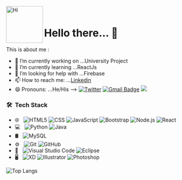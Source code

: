 <img align="left" alt="Hi" width="100px" src="https://rapidapi.com/blog/wp-content/uploads/2017/01/octocat.gif" /> 
<br>
<h1 align="left">Hello there... 👋</h1>

This is about me :

- 🔭 I’m currently working on ...University Project
- 🌱 I’m currently learning ...ReactJs
- 🤔 I’m looking for help with ...Firebase
- 📫 How to reach me: ...[Linkedin](linkedin.com/in/manoj-a-dharmawardhana-8a9a291a6)
- 😄 Pronouns: ...He/His
-->
[![Twitter](https://img.shields.io/badge/-Follow-blue?style=for-the-badge&logo=Twitter&link=https://twitter.com/manoj_anuradha/)](https://twitter.com/manoj_anuradha/)
[![Gmail Badge](https://img.shields.io/badge/-manoj.20191120@iit.ac.lk-c14438?style=flat-square&logo=Gmail&logoColor=white&link=mailto:manoj.20191120@iit.ac.lk)](mailto:manoj.20191120@iit.ac.lk)
<a href="https://Manoj-113.github.io"><img src="https://img.shields.io/badge/-Manoj-113.github.io-3423A6?style=flat-square&logo=Google-Chrome&logoColor=white"/></a>



<h3> 🛠 &nbsp;Tech Stack</h3>

- 🌐 &nbsp;
  ![HTML5](https://img.shields.io/badge/-HTML5-333333?style=flat&logo=HTML5)
  ![CSS](https://img.shields.io/badge/-CSS-333333?style=flat&logo=CSS3&logoColor=1572B6)
  ![JavaScript](https://img.shields.io/badge/-JavaScript-333333?style=flat&logo=javascript)
  ![Bootstrap](https://img.shields.io/badge/-Bootstrap-333333?style=flat&logo=bootstrap&logoColor=563D7C)
  ![Node.js](https://img.shields.io/badge/-Node.js-333333?style=flat&logo=node.js)
  ![React](https://img.shields.io/badge/-React-333333?style=flat&logo=react)
- 💻 &nbsp;
  ![Python](https://img.shields.io/badge/-Python-333333?style=flat&logo=python)
  ![Java](https://img.shields.io/badge/-Java-333333?style=flat&logo=Java&logoColor=007396)
- 🛢 &nbsp;
  ![MySQL](https://img.shields.io/badge/-MySQL-333333?style=flat&logo=mysql)
- ⚙️ &nbsp;
  ![Git](https://img.shields.io/badge/-Git-333333?style=flat&logo=git)
  ![GitHub](https://img.shields.io/badge/-GitHub-333333?style=flat&logo=github)
- 🔧 &nbsp;
  ![Visual Studio Code](https://img.shields.io/badge/-Visual%20Studio%20Code-333333?style=flat&logo=visual-studio-code&logoColor=007ACC)
  ![Eclipse](https://img.shields.io/badge/-Eclipse-333333?style=flat&logo=eclipse-ide&logoColor=2C2255)
- 🖥 &nbsp;
  ![XD](https://img.shields.io/badge/-XD-333333?style=flat&logo=adobe-xd)
  ![Illustrator](https://img.shields.io/badge/-Illustrator-333333?style=flat&logo=adobe-illustrator)
  ![Photoshop](https://img.shields.io/badge/-Photoshop-333333?style=flat&logo=adobe-photoshop)
 

![Top Langs](https://github-readme-stats.vercel.app/api/top-langs/?username=Manoj-113&hide=TeX&layout=compact)










